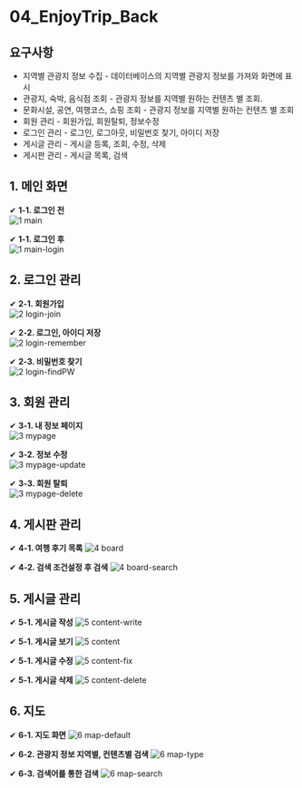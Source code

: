 # 04_EnjoyTrip_Back

## 요구사항
- 지역별 관광지 정보 수집 - 데이터베이스의 지역별 관광지 정보를 가져와 화면에 표시
- 관광지, 숙박, 음식점 조회 - 관광지 정보를 지역별 원하는 컨텐츠 별 조회.
- 문화시설, 공연, 여행코스, 쇼핑 조회 - 관광지 정보를 지역별 원하는 컨텐츠 별 조회
- 회원 관리 - 회원가입, 회원탈퇴, 정보수정
- 로그인 관리 - 로그인, 로그아웃, 비밀번호 찾기, 아이디 저장
- 게시글 관리 - 게시글 등록, 조회, 수정, 삭제
- 게시판 관리 - 게시글 목록, 검색





## 1. 메인 화면
✔ **1-1. 로그인 전**  
![1 main](https://github.com/BBSSJJ/BOJ/assets/77558985/888f6dde-27c9-4827-a8f0-b2ca6a70dd73)

✔ **1-1. 로그인 후**  
![1 main-login](https://github.com/BBSSJJ/BOJ/assets/77558985/a727b213-0320-493c-989e-3df478aa6d86)




## 2. 로그인 관리
✔ **2-1. 회원가입**  
![2 login-join](https://github.com/BBSSJJ/BOJ/assets/77558985/74e35d5e-d780-4d7d-8336-fdf9d2085e16)

✔ **2-2. 로그인, 아이디 저장**  
 ![2 login-remember](https://github.com/BBSSJJ/BOJ/assets/77558985/b5df7975-4e85-482e-88ca-cc77d68d6518)

✔ **2-3. 비밀번호 찾기**  
![2 login-findPW](https://github.com/BBSSJJ/BOJ/assets/77558985/b507d7d9-7181-43b9-b886-43172bb2b28b)




## 3. 회원 관리
✔ **3-1. 내 정보 페이지**  
![3 mypage](https://github.com/BBSSJJ/BOJ/assets/77558985/98b96555-e725-4842-bf24-c3e7418965f0)

✔ **3-2. 정보 수정**  
![3 mypage-update](https://github.com/BBSSJJ/BOJ/assets/77558985/0ecaa6fb-f731-448f-844d-fe4b40ec966e)

✔ **3-3. 회원 탈퇴**  
![3 mypage-delete](https://github.com/BBSSJJ/BOJ/assets/77558985/98733afe-c4e4-4a2f-87d6-60229f82a93f)




## 4. 게시판 관리
✔ **4-1. 여행 후기 목록** 
![4 board](https://github.com/BBSSJJ/BOJ/assets/77558985/7063b0a4-2ef3-4469-9f1a-2ced50a4836d)

✔ **4-2. 검색 조건설정 후 검색** 
![4 board-search](https://github.com/BBSSJJ/BOJ/assets/77558985/fba40f30-63b7-4027-bb35-0f89c6913ffc)




## 5. 게시글 관리
✔ **5-1. 게시글 작성** 
![5 content-write](https://github.com/BBSSJJ/BOJ/assets/77558985/0e1d380f-62e3-4995-adda-2e38e7a2ff57)

✔ **5-1. 게시글 보기** 
![5 content](https://github.com/BBSSJJ/BOJ/assets/77558985/1778cb11-e380-4fa5-b864-3cab4449f978)

✔ **5-1. 게시글 수정** 
![5 content-fix](https://github.com/BBSSJJ/BOJ/assets/77558985/789b1e98-0a48-4a3c-a2e6-df0d53e82568)

✔ **5-1. 게시글 삭제** 
![5 content-delete](https://github.com/BBSSJJ/BOJ/assets/77558985/89c42c01-f8b6-44e7-ac03-49e541774327)




## 6. 지도
✔ **6-1. 지도 화면** 
![6 map-default](https://github.com/BBSSJJ/BOJ/assets/77558985/8997a2cf-9d4d-4a14-9745-6be54617fe44)

✔ **6-2. 관광지 정보 지역별, 컨텐츠별 검색** 
![6 map-type](https://github.com/BBSSJJ/BOJ/assets/77558985/403776a7-4671-4346-8f2c-bc9f75534e1a)

✔ **6-3. 검색어를 통한 검색** 
![6 map-search](https://github.com/BBSSJJ/BOJ/assets/77558985/16859e5f-599a-4af8-b7f0-162f2f8215a0)


